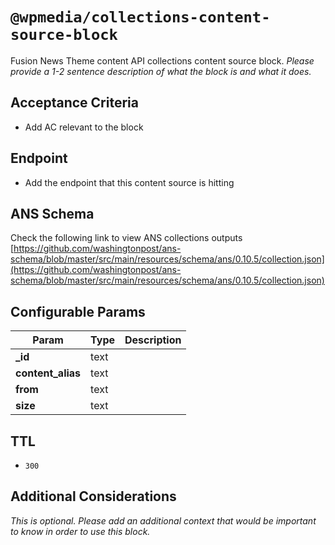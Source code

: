 # `@wpmedia/collections-content-source-block`
Fusion News Theme content API collections content source block. _Please provide a 1-2 sentence description of what the block is and what it does._

## Acceptance Criteria

- Add AC relevant to the block

## Endpoint

- Add the endpoint that this content source is hitting

## ANS Schema

Check the following link to view ANS collections outputs
[https://github.com/washingtonpost/ans-schema/blob/master/src/main/resources/schema/ans/0.10.5/collection.json](https://github.com/washingtonpost/ans-schema/blob/master/src/main/resources/schema/ans/0.10.5/collection.json)

## Configurable Params

| **Param**         | **Type** | **Description** |
| ----------------- | -------- | --------------- |
| **\_id**          | text     |                 |
| **content_alias** | text     |                 |
| **from**          | text     |                 |
| **size**          | text     |                 |

## TTL

- `300`

## Additional Considerations

_This is optional. Please add an additional context that would be important to know in order to use this block._
